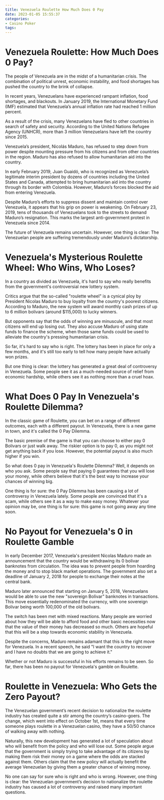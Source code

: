 ```yaml
---
title: Venezuela Roulette How Much Does 0 Pay
date: 2023-01-05 15:55:37
categories:
- Casino Poker
tags:
---
```



#  Venezuela Roulette: How Much Does 0 Pay?

The people of Venezuela are in the midst of a humanitarian crisis. The combination of political unrest, economic instability, and food shortages has pushed the country to the brink of collapse.

In recent years, Venezuelans have experienced rampant inflation, food shortages, and blackouts. In January 2019, the International Monetary Fund (IMF) estimated that Venezuela’s annual inflation rate had reached 1 million percent.

As a result of the crisis, many Venezuelans have fled to other countries in search of safety and security. According to the United Nations Refugee Agency (UNHCR), more than 3 million Venezuelans have left the country since 2015.

Venezuela’s president, Nicolás Maduro, has refused to step down from power despite mounting pressure from his citizens and from other countries in the region. Maduro has also refused to allow humanitarian aid into the country.

In early February 2019, Juan Guaidó, who is recognized as Venezuela’s legitimate interim president by dozens of countries including the United States and Canada, attempted to bring humanitarian aid into the country through its border with Colombia. However, Maduro’s forces blocked the aid from entering Venezuela.

Despite Maduro’s efforts to suppress dissent and maintain control over Venezuela, it appears that his grip on power is weakening. On February 23, 2019, tens of thousands of Venezuelans took to the streets to demand Maduro’s resignation. This marks the largest anti-government protest in Venezuela since 2014.

The future of Venezuela remains uncertain. However, one thing is clear: The Venezuelan people are suffering tremendously under Maduro’s dictatorship.

#  Venezuela's Mysterious Roulette Wheel: Who Wins, Who Loses?

In a country as divided as Venezuela, it's hard to say who really benefits from the government's controversial new lottery system.

Critics argue that the so-called "roulette wheel" is a cynical ploy by President Nicolas Maduro to buy loyalty from the country's poorest citizens. According to Maduro, the new system will award monthly cash prizes of up to 6 million bolivars (around $115,000) to lucky winners.

But opponents say that the odds of winning are minuscule, and that most citizens will end up losing out. They also accuse Maduro of using state funds to finance the scheme, when those same funds could be used to alleviate the country's pressing humanitarian crisis.

So far, it's hard to say who is right. The lottery has been in place for only a few months, and it's still too early to tell how many people have actually won prizes.

But one thing is clear: the lottery has generated a great deal of controversy in Venezuela. Some people see it as a much-needed source of relief from economic hardship, while others see it as nothing more than a cruel hoax.

#  What Does 0 Pay In Venezuela's Roulette Dilemma? 

In the classic game of Roulette, you can bet on a range of different outcomes, each with a different payout. In Venezuela, there is a new game in town, and it's called the 0 Pay Dilemma.

The basic premise of the game is that you can choose to either pay 0 Bolivars or just walk away. The riskier option is to pay 0, as you might not get anything back if you lose. However, the potential payout is also much higher if you win.

So what does 0 pay in Venezuela's Roulette Dilemma? Well, it depends on who you ask. Some people say that paying 0 guarantees that you will lose your money, while others believe that it's the best way to increase your chances of winning big.

One thing is for sure: the 0 Pay Dilemma has been causing a lot of controversy in Venezuela lately. Some people are convinced that it's a scam, while others see it as a way to make easy money. Whatever your opinion may be, one thing is for sure: this game is not going away any time soon.

#  No Payout for Venezuela's 0 in Roulette Gamble 

In early December 2017, Venezuela's president Nicolas Maduro made an announcement that the country would be withdrawing its 0 bolivar banknotes from circulation. The idea was to prevent people from hoarding the money and to stop black market operations. The government also set a deadline of January 2, 2018 for people to exchange their notes at the central bank.

Maduro later announced that starting on January 5, 2018, Venezuelans would be able to use the new "sovereign Bolivar" banknotes in transactions. This move essentially redenominated the currency, with one sovereign Bolivar being worth 100,000 of the old bolivars. 

The switch has been met with mixed reactions. Many people are worried about how they will be able to afford food and other basic necessities now that the value of their money has decreased so much. Others are hopeful that this will be a step towards economic stability in Venezuela.

Despite the concerns, Maduro remains adamant that this is the right move for Venezuela. In a recent speech, he said "I want the country to recover and I have no doubts that we are going to achieve it."

Whether or not Maduro is successful in his efforts remains to be seen. So far, there has been no payout for Venezuela's gamble on Roulette.

#  Roulette in Venezuela: Who Gets the Zero Payout?

The Venezuelan government’s recent decision to nationalize the roulette industry has created quite a stir among the country’s casino-goers. The change, which went into effect on October 1st, means that every time someone plays roulette in a Venezuelan casino, they have a 50/50 chance of walking away with nothing.

Naturally, this new development has generated a lot of speculation about who will benefit from the policy and who will lose out. Some people argue that the government is simply trying to take advantage of its citizens by making them risk their money on a game where the odds are stacked against them. Others claim that the new policy will actually benefit the average Venezuelan by giving them a greater chance of winning money.

No one can say for sure who is right and who is wrong. However, one thing is clear: the Venezuelan government’s decision to nationalize the roulette industry has caused a lot of controversy and raised many important questions.